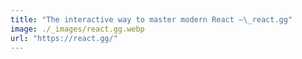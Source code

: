 ```yaml
---
title: "The interactive way to master modern React –\_react.gg"
image: ./_images/react.gg.webp
url: "https://react.gg/"
---
```


